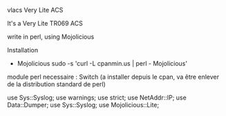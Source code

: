 vlacs
Very Lite ACS

It's a Very Lite TR069 ACS 

write in perl, using Mojolicious

Installation 
- Mojolicious
sudo -s 'curl -L cpanmin.us | perl - Mojolicious'

module perl necessaire : 
Switch (a installer depuis le cpan, va être enlever de la distribution standard de perl)

use Sys::Syslog;
use warnings;
use strict;
use NetAddr::IP;
use Data::Dumper;
use Sys::Syslog;
use Mojolicious::Lite;